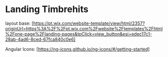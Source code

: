 # Landing Timbrehits

layout base: [https://pt.wix.com/website-template/view/html/2357?originUrl=https%3A%2F%2Fpt.wix.com%2Fwebsite%2Ftemplates%2Fhtml%2Fone-page%2Flanding-pages&tpClick=view_button&esi=edec17c1-28ab-4ad6-8ced-67fca840c0e6]

Angular Icons: [https://ng-icons.github.io/ng-icons/#/getting-started]